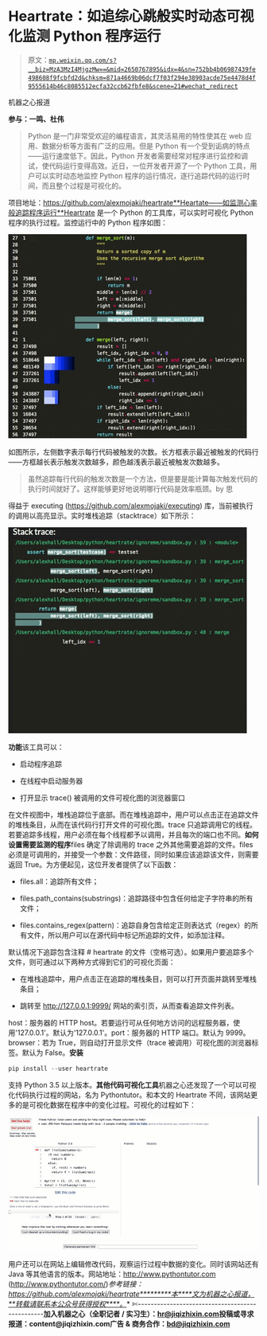 # Heartrate：如追综心跳般实时动态可视化监测 Python 程序运行

> 原文：[`mp.weixin.qq.com/s?__biz=MzA3MzI4MjgzMw==&mid=2650767895&idx=4&sn=752bb4b06987439fe498608f9fcbfd2d&chksm=871a4669b06dcf7f03f294e38903acde75e4478d4f9555614b46c8085512ecfa32ccb62fbfe8&scene=21#wechat_redirect`](http://mp.weixin.qq.com/s?__biz=MzA3MzI4MjgzMw==&mid=2650767895&idx=4&sn=752bb4b06987439fe498608f9fcbfd2d&chksm=871a4669b06dcf7f03f294e38903acde75e4478d4f9555614b46c8085512ecfa32ccb62fbfe8&scene=21#wechat_redirect)

机器之心报道

****参与：一鸣、杜伟****

> Python 是一门非常受欢迎的编程语言，其灵活易用的特性使其在 web 应用、数据分析等方面有广泛的应用。但是 Python 有一个受到诟病的特点——运行速度低下。因此，Python 开发者需要经常对程序进行监控和调试，使代码运行变得高效。近日，一位开发者开源了一个 Python 工具，用户可以实时动态地监控 Python 程序的运行情况，逐行追踪代码的运行时间，而且整个过程是可视化的。

项目地址：https://github.com/alexmojaki/heartrate**Heartate——如监测心率般追踪程序运行**Heartrate 是一个 Python 的工具库，可以实时可视化 Python 程序的执行过程。监控运行中的 Python 程序如图：

![](img/3881852c41ccf80df863b83484eaae19.jpg)

如图所示，左侧数字表示每行代码被触发的次数。长方框表示最近被触发的代码行——方框越长表示触发次数越多，颜色越浅表示最近被触发次数越多。

> 虽然追踪每行代码的触发次数是一个方法，但是要是能计算每次触发代码的执行时间就好了。这样能够更好地说明哪行代码是效率瓶颈。by 思

得益于 executing (https://github.com/alexmojaki/executing) 库，当前被执行的调用以高亮显示。实时堆栈追踪（stacktrace）如下所示：

![](img/0b0ae11d831dc5cd1cd6b92887f4818c.jpg)

**功能**该工具可以：

*   启动程序追踪

*   在线程中启动服务器

*   打开显示 trace() 被调用的文件可视化图的浏览器窗口

在文件视图中，堆栈追踪位于底部。而在堆栈追踪中，用户可以点击正在追踪文件的堆栈条目，从而在该代码行打开文件的可视化图。trace 只追踪调用它的线程。若要追踪多线程，用户必须在每个线程都予以调用，并且每次的端口也不同。**如何设置需要监测的程序**files 确定了除调用的 trace 之外其他需要追踪的文件。files 必须是可调用的，并接受一个参数：文件路径，同时如果应该追踪该文件，则需要返回 True。为方便起见，这位开发者提供了以下函数：

*   files.all：追踪所有文件；

*   files.path_contains(substrings)：追踪路径中包含任何给定子字符串的所有文件；

*   files.contains_regex(pattern)：追踪自身包含给定正则表达式（regex）的所有文件，所以用户可以在源代码中标记所追踪的文件，如添加注释。

默认情况下追踪包含注释 # heartrate 的文件（空格可选）。如果用户要追踪多个文件，则可通过以下两种方式得到它们的可视化页面：

*   在堆栈追踪中，用户点击正在追踪的堆栈条目，则可以打开页面并跳转至堆栈条目；

*   跳转至 http://127.0.0.1:9999/ 网站的索引页，从而查看追踪文件列表。

host：服务器的 HTTP host。若要运行可从任何地方访问的远程服务器，使用'127.0.0.1'。默认为'127.0.0.1'。port：服务器的 HTTP 端口。默认为 9999。browser：若为 True，则自动打开显示文件（trace 被调用）可视化图的浏览器标签。默认为 False。**安装**

```py
pip install --user heartrate
```

支持 Python 3.5 以上版本。**其他代码可视化工具**机器之心还发现了一个可以可视化代码执行过程的网站，名为 Pythontutor。和本文的 Heartrate 不同，该网站更多的是可视化数据在程序中的变化过程。可视化的过程如下：

![](img/b3f5262946dbe945bcda2af4caa414d7.jpg)

用户还可以在网站上编辑修改代码，观察运行过程中数据的变化。同时该网站还有 Java 等其他语言的版本。网站地址：http://www.pythontutor.com (http://www.pythontutor.com/)*参考链接：https://github.com/alexmojaki/heartrate*********本****文为机器之心报道，**转载请联系本公众号获得授权****。**
✄------------------------------------------------**加入机器之心（全职记者 / 实习生）：hr@jiqizhixin.com****投稿或寻求报道：**content**@jiqizhixin.com****广告 & 商务合作：bd@jiqizhixin.com**